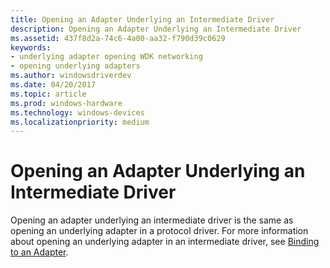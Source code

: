 ```yaml
---
title: Opening an Adapter Underlying an Intermediate Driver
description: Opening an Adapter Underlying an Intermediate Driver
ms.assetid: 437f8d2a-74c6-4a00-aa32-f790d39c0629
keywords:
- underlying adapter opening WDK networking
- opening underlying adapters
ms.author: windowsdriverdev
ms.date: 04/20/2017
ms.topic: article
ms.prod: windows-hardware
ms.technology: windows-devices
ms.localizationpriority: medium
---
```


# Opening an Adapter Underlying an Intermediate Driver





Opening an adapter underlying an intermediate driver is the same as opening an underlying adapter in a protocol driver. For more information about opening an underlying adapter in an intermediate driver, see [Binding to an Adapter](binding-to-an-adapter.md).

 

 





